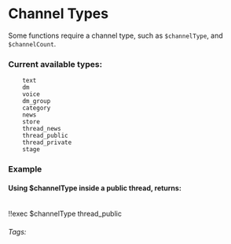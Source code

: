 # Channel Types
Some functions require a channel type, such as `$channelType`, and `$channelCount`.

### Current available types:
```
	text
  	dm
  	voice
  	dm_group
  	category
  	news
  	store
  	thread_news
  	thread_public
  	thread_private
  	stage

```

### Example
#### Using $channelType inside a **public** thread, returns:
<br/>
<discord-messages>
	<discord-message :bot="false" role-color="#ffcc9a" author="Member">
		!!exec $channelType
	</discord-message>
	<discord-message :bot="true" role-color="#0099ff" author="Custom Command" avatar="https://media.discordapp.net/avatars/725721249652670555/781224f90c3b841ba5b40678e032f74a.webp">
		thread_public
	</discord-message>
</discord-messages>

###### Tags: <Badge type="tip" text="Channel Types" vertical="middle" />